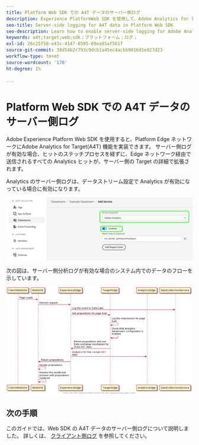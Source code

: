 ```yaml
---
title: Platform Web SDK での A4T データのサーバー側ログ
description: Experience PlatformWeb SDK を使用して、Adobe Analytics for Target(A4T) のサーバー側ログを有効にする方法について説明します。
seo-title: Server-side logging for A4T data in Platform Web SDK
seo-description: Learn how to enable server-side logging for Adobe Analytics for Target (A4T) using the Experience Platform Web SDK.
keywords: a4t;target;web;sdk；プラットフォーム；ログ；
exl-id: 26c25f58-e43c-4147-8595-69ea85af561f
source-git-commit: 38d54b2c793c9dcb1a45ec4acbb9016d1e927d23
workflow-type: tm+mt
source-wordcount: '170'
ht-degree: 1%

---
```


# Platform Web SDK での A4T データのサーバー側ログ

Adobe Experience Platform Web SDK を使用すると、Platform Edge ネットワークにAdobe Analytics for Target(A4T) 機能を実装できます。 サーバー側ログが有効な場合、ヒットのステッチプロセスを経ずに、Edge ネットワーク経由で送信されるすべての Analytics ヒットが、サーバー側の Target の詳細で拡張されます。

Analytics のサーバー側ログは、データストリーム設定で Analytics が有効になっている場合に有効になります。

![Analytics データストリーム設定が有効](../assets/enable-analytics-datastream.png)

次の図は、サーバー側分析ログが有効な場合のシステム内でのデータのフローを示しています。

![サーバー側ログのフロー](../assets/analytics-server-side-logging.png)

## 次の手順

このガイドでは、Web SDK の A4T データのサーバー側ログについて説明しました。 詳しくは、 [クライアント側ログ](./client-side.md) を参照してください。
